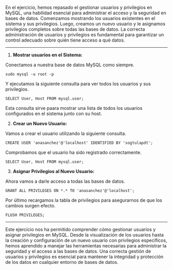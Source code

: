 En el ejercicio, hemos repasado el gestionar usuarios y privilegios en MySQL, una habilidad esencial para administrar el acceso y la seguridad en bases de datos. Comenzamos mostrando los usuarios existentes en el sistema y sus privilegios. Luego, creamos un nuevo usuario y le asignamos privilegios completos sobre todas las bases de datos. La correcta administración de usuarios y privilegios es fundamental para garantizar un control adecuado sobre quién tiene acceso a qué datos.

---

1. **Mostrar usuarios en el Sistema:**

Conectamos a nuestra base de datos MySQL como siempre.

```
sudo mysql -u root -p
```

Y ejecutamos la siguiente consulta para ver todos los usuarios y sus privilegios.

```
SELECT User, Host FROM mysql.user;
```

Esta consulta sirve paara mostrar una lista de todos los usuarios configurados en el sistema junto con su host.


2. **Crear un Nuevo Usuario:**

Vamos a crear el usuario utilizando la siguiente consulta.

```
CREATE USER 'anasanchez'@'localhost' IDENTIFIED BY 'sogtulapdt';
```

Comprobamos que el usuario ha sido registrado correctamente.

```
SELECT User, Host FROM mysql.user;
```


3. **Asignar Privilegios al Nuevo Usuario:**

Ahora vamos a darle acceso a todas las bases de datos.

```
GRANT ALL PRIVILEGES ON *.* TO 'anasanchez'@'localhost';
```

Por último recargamos la tabla de privilegios para asegurarnos de que los cambios surgen efecto.

```
FLUSH PRIVILEGES;
```

---

Este ejercicio nos ha permitido comprender cómo gestionar usuarios y asignar privilegios en MySQL. Desde la visualización de los usuarios hasta la creación y configuración de un nuevo usuario con privilegios específicos, hemos aprendido a manejar las herramientas necesarias para administrar la seguridad y el acceso a las bases de datos. Una correcta gestión de usuarios y privilegios es esencial para mantener la integridad y protección de los datos en cualquier entorno de bases de datos.
